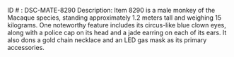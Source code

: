 ID # : DSC-MATE-8290
Description: Item 8290 is a male monkey of the Macaque species, standing approximately 1.2 meters tall and weighing 15 kilograms. One noteworthy feature includes its circus-like blue clown eyes, along with a police cap on its head and a jade earring on each of its ears. It also dons a gold chain necklace and an LED gas mask as its primary accessories.
